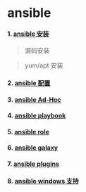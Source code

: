# ansible

#### 1. [ansible 安装](./ansible-study.md)

> 源码安装

> yum/apt 安装

#### 2. [ansible 配置](./ansible-study.md)

#### 3. [ansible Ad-Hoc](./ansible-study.md)

#### 4. [ansible playbook](./ansible-study.md)

#### 5. [ansible role](./ansible-study.md)

#### 6. [ansible galaxy](./ansible-study.md)

#### 7. [ansible plugins](./ansible-plugins.md)
#### 8. [ansible windows 支持](./ansible-window.md)
